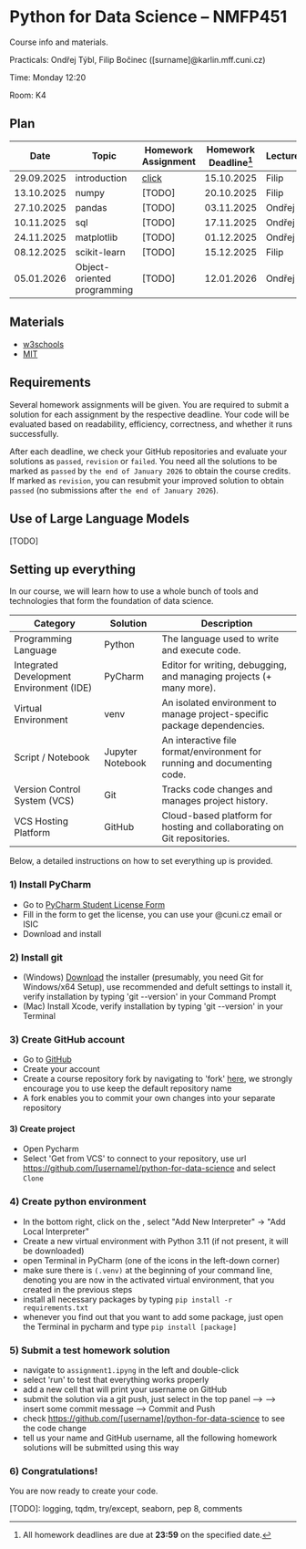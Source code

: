 # Python for Data Science – NMFP451

Course info and materials.

Practicals: Ondřej Týbl, Filip Bočinec ([surname]@karlin.mff.cuni.cz)

Time: Monday 12:20

Room: K4

## Plan
| Date       | Topic                          | Homework Assignment | Homework Deadline[^1] | Lecturer |
|------------|--------------------------------|---------------------|------------------|----------|
| 29.09.2025 | introduction                   | [click](https://github.com/ondratybl/python-for-data-science/blob/main/assignment1.ipynb)              | 15.10.2025           | Filip   |
| 13.10.2025 | numpy                          | [TODO]             | 20.10.2025           | Filip   |
| 27.10.2025 | pandas                         | [TODO]              | 03.11.2025           | Ondřej   |
| 10.11.2025 | sql                            | [TODO]              | 17.11.2025           | Ondřej   |
| 24.11.2025 | matplotlib                     | [TODO]              | 01.12.2025           | Ondřej   |
| 08.12.2025 | scikit-learn                   | [TODO]              | 15.12.2025           | Filip   |
| 05.01.2026 | Object-oriented programming    | [TODO]              | 12.01.2026           | Ondřej   |

[^1]: All homework deadlines are due at **23:59** on the specified date.

## Materials

- [w3schools](https://www.w3schools.com/python/)
- [MIT](https://ocw.mit.edu/courses/6-100l-introduction-to-cs-and-programming-using-python-fall-2022/)

## Requirements

Several homework assignments will be given. You are required to submit a solution for each assignment by the respective deadline. Your code will be evaluated based on readability, efficiency, correctness, and whether it runs successfully.

After each deadline, we check your GitHub repositories and evaluate your solutions as `passed`, `revision` or `failed`. You need all the solutions to be marked as `passed` by `the end of January 2026` to obtain the course credits. If marked as `revision`, you can resubmit your improved solution to obtain `passed` (no submissions after `the end of January 2026`).

## Use of Large Language Models

[TODO]

## Setting up everything

In our course, we will learn how to use a whole bunch of tools and technologies that form the foundation of data science.

| Category                     | Solution             | Description                                                                |
|------------------------------|---------------------|-----------------------------------------------------------------------------|
| Programming Language         | Python              | The language used to write and execute code.                                | 
| Integrated Development Environment (IDE)      | PyCharm             | Editor for writing, debugging, and managing projects (+ many more).                |
| Virtual Environment          | venv                | An isolated environment to manage project-specific package dependencies.            |
| Script / Notebook            | Jupyter Notebook    | An interactive file format/environment for running and documenting code.    |
| Version Control System (VCS) | Git                 | Tracks code changes and manages project history.                            |
| VCS Hosting Platform         | GitHub              | Cloud-based platform for hosting and collaborating on Git repositories.     |

Below, a detailed instructions on how to set everything up is provided.

### 1) Install PyCharm

- Go to [PyCharm Student License Form](https://www.jetbrains.com/shop/eform/students)
- Fill in the form to get the license, you can use your @cuni.cz email or ISIC
- Download and install

### 2) Install git

- (Windows) [Download](https://git-scm.com/downloads/win) the installer (presumably, you need Git for Windows/x64 Setup), use recommended and defult settings to install it, verify installation by typing 'git --version' in your Command Prompt
- (Mac) Install Xcode, verify installation by typing 'git --version' in your Terminal

### 3) Create GitHub account

- Go to [GitHub](https://www.github.com)
- Create your account
- Create a course repository fork by navigating to 'fork' [here](https://github.com/ondratybl/python-for-data-science), we strongly encourage you to use keep the default repository name
- A fork enables you to commit your own changes into your separate repository

#### 3) Create project

- Open Pycharm
- Select 'Get from VCS' to connect to your repository, use url https://github.com/[username]/python-for-data-science and select `Clone`

### 4) Create python environment
- In the bottom right, click on the <No Interpreter>, select "Add New Interpreter" -> "Add Local Interpreter"
- Create a new virtual environment with Python 3.11 (if not present, it will be downloaded)
- open Terminal in PyCharm (one of the icons in the left-down corner)
- make sure there is `(.venv)` at the beginning of your command line, denoting you are now in the activated virtual environment, that you created in the previous steps
- install all necessary packages by typing `pip install -r requirements.txt`
- whenever you find out that you want to add some package, just open the Terminal in pycharm and type `pip install [package]`

### 5) Submit a test homework solution
- navigate to `assignment1.ipyng` in the left and double-click
- select 'run' to test that everything works properly
- add a new cell that will print your username on GitHub
- submit the solution via a git push, just select <Git> in the top panel –> <Commit> –> insert some commit message –> Commit and Push
- check https://github.com/[username]/python-for-data-science to see the code change
- tell us your name and GitHub username, all the following homework solutions will be submitted using this way

### 6) Congratulations!

You are now ready to create your code.

[TODO]: logging, tqdm, try/except, seaborn, pep 8, comments
